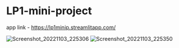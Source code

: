 # LP1-mini-project
app link - https://lp1minip.streamlitapp.com/


![Screenshot_20221103_225306](https://user-images.githubusercontent.com/91083791/219571574-cec1b97f-b377-4e98-af75-5c59c0931e18.png)
![Screenshot_20221103_225350](https://user-images.githubusercontent.com/91083791/219571582-8356994d-6d62-4df4-b874-d9e1d2416076.png)
